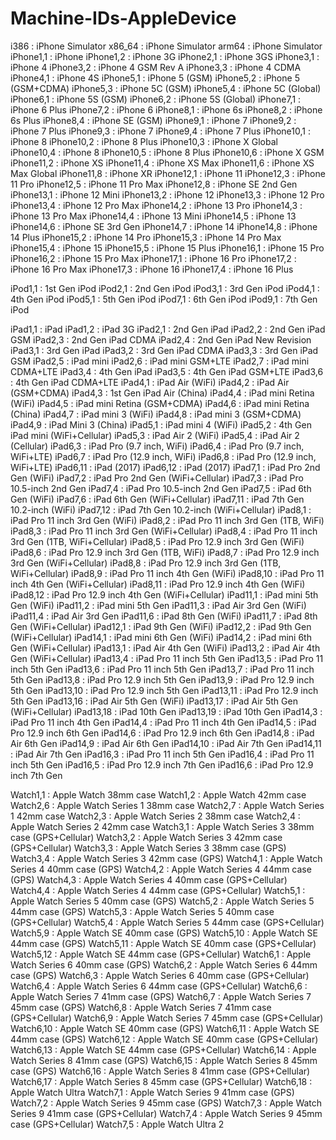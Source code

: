 # Machine-IDs-AppleDevice

i386 : iPhone Simulator
x86_64 : iPhone Simulator
arm64 : iPhone Simulator
iPhone1,1 : iPhone
iPhone1,2 : iPhone 3G
iPhone2,1 : iPhone 3GS
iPhone3,1 : iPhone 4
iPhone3,2 : iPhone 4 GSM Rev A
iPhone3,3 : iPhone 4 CDMA
iPhone4,1 : iPhone 4S
iPhone5,1 : iPhone 5 (GSM)
iPhone5,2 : iPhone 5 (GSM+CDMA)
iPhone5,3 : iPhone 5C (GSM)
iPhone5,4 : iPhone 5C (Global)
iPhone6,1 : iPhone 5S (GSM)
iPhone6,2 : iPhone 5S (Global)
iPhone7,1 : iPhone 6 Plus
iPhone7,2 : iPhone 6
iPhone8,1 : iPhone 6s
iPhone8,2 : iPhone 6s Plus
iPhone8,4 : iPhone SE (GSM)
iPhone9,1 : iPhone 7
iPhone9,2 : iPhone 7 Plus
iPhone9,3 : iPhone 7
iPhone9,4 : iPhone 7 Plus
iPhone10,1 : iPhone 8
iPhone10,2 : iPhone 8 Plus
iPhone10,3 : iPhone X Global
iPhone10,4 : iPhone 8
iPhone10,5 : iPhone 8 Plus
iPhone10,6 : iPhone X GSM
iPhone11,2 : iPhone XS
iPhone11,4 : iPhone XS Max
iPhone11,6 : iPhone XS Max Global
iPhone11,8 : iPhone XR
iPhone12,1 : iPhone 11
iPhone12,3 : iPhone 11 Pro
iPhone12,5 : iPhone 11 Pro Max
iPhone12,8 : iPhone SE 2nd Gen
iPhone13,1 : iPhone 12 Mini
iPhone13,2 : iPhone 12
iPhone13,3 : iPhone 12 Pro
iPhone13,4 : iPhone 12 Pro Max
iPhone14,2 : iPhone 13 Pro
iPhone14,3 : iPhone 13 Pro Max
iPhone14,4 : iPhone 13 Mini
iPhone14,5 : iPhone 13
iPhone14,6 : iPhone SE 3rd Gen
iPhone14,7 : iPhone 14
iPhone14,8 : iPhone 14 Plus
iPhone15,2 : iPhone 14 Pro
iPhone15,3 : iPhone 14 Pro Max
iPhone15,4 : iPhone 15
iPhone15,5 : iPhone 15 Plus
iPhone16,1 : iPhone 15 Pro
iPhone16,2 : iPhone 15 Pro Max
iPhone17,1 : iPhone 16 Pro
iPhone17,2 : iPhone 16 Pro Max
iPhone17,3 : iPhone 16
iPhone17,4 : iPhone 16 Plus

iPod1,1 : 1st Gen iPod
iPod2,1 : 2nd Gen iPod
iPod3,1 : 3rd Gen iPod
iPod4,1 : 4th Gen iPod
iPod5,1 : 5th Gen iPod
iPod7,1 : 6th Gen iPod
iPod9,1 : 7th Gen iPod

iPad1,1 : iPad
iPad1,2 : iPad 3G
iPad2,1 : 2nd Gen iPad
iPad2,2 : 2nd Gen iPad GSM
iPad2,3 : 2nd Gen iPad CDMA
iPad2,4 : 2nd Gen iPad New Revision
iPad3,1 : 3rd Gen iPad
iPad3,2 : 3rd Gen iPad CDMA
iPad3,3 : 3rd Gen iPad GSM
iPad2,5 : iPad mini
iPad2,6 : iPad mini GSM+LTE
iPad2,7 : iPad mini CDMA+LTE
iPad3,4 : 4th Gen iPad
iPad3,5 : 4th Gen iPad GSM+LTE
iPad3,6 : 4th Gen iPad CDMA+LTE
iPad4,1 : iPad Air (WiFi)
iPad4,2 : iPad Air (GSM+CDMA)
iPad4,3 : 1st Gen iPad Air (China)
iPad4,4 : iPad mini Retina (WiFi)
iPad4,5 : iPad mini Retina (GSM+CDMA)
iPad4,6 : iPad mini Retina (China)
iPad4,7 : iPad mini 3 (WiFi)
iPad4,8 : iPad mini 3 (GSM+CDMA)
iPad4,9 : iPad Mini 3 (China)
iPad5,1 : iPad mini 4 (WiFi)
iPad5,2 : 4th Gen iPad mini (WiFi+Cellular)
iPad5,3 : iPad Air 2 (WiFi)
iPad5,4 : iPad Air 2 (Cellular)
iPad6,3 : iPad Pro (9.7 inch, WiFi)
iPad6,4 : iPad Pro (9.7 inch, WiFi+LTE)
iPad6,7 : iPad Pro (12.9 inch, WiFi)
iPad6,8 : iPad Pro (12.9 inch, WiFi+LTE)
iPad6,11 : iPad (2017)
iPad6,12 : iPad (2017)
iPad7,1 : iPad Pro 2nd Gen (WiFi)
iPad7,2 : iPad Pro 2nd Gen (WiFi+Cellular)
iPad7,3 : iPad Pro 10.5-inch 2nd Gen
iPad7,4 : iPad Pro 10.5-inch 2nd Gen
iPad7,5 : iPad 6th Gen (WiFi)
iPad7,6 : iPad 6th Gen (WiFi+Cellular)
iPad7,11 : iPad 7th Gen 10.2-inch (WiFi)
iPad7,12 : iPad 7th Gen 10.2-inch (WiFi+Cellular)
iPad8,1 : iPad Pro 11 inch 3rd Gen (WiFi)
iPad8,2 : iPad Pro 11 inch 3rd Gen (1TB, WiFi)
iPad8,3 : iPad Pro 11 inch 3rd Gen (WiFi+Cellular)
iPad8,4 : iPad Pro 11 inch 3rd Gen (1TB, WiFi+Cellular)
iPad8,5 : iPad Pro 12.9 inch 3rd Gen (WiFi)
iPad8,6 : iPad Pro 12.9 inch 3rd Gen (1TB, WiFi)
iPad8,7 : iPad Pro 12.9 inch 3rd Gen (WiFi+Cellular)
iPad8,8 : iPad Pro 12.9 inch 3rd Gen (1TB, WiFi+Cellular)
iPad8,9 : iPad Pro 11 inch 4th Gen (WiFi)
iPad8,10 : iPad Pro 11 inch 4th Gen (WiFi+Cellular)
iPad8,11 : iPad Pro 12.9 inch 4th Gen (WiFi)
iPad8,12 : iPad Pro 12.9 inch 4th Gen (WiFi+Cellular)
iPad11,1 : iPad mini 5th Gen (WiFi)
iPad11,2 : iPad mini 5th Gen
iPad11,3 : iPad Air 3rd Gen (WiFi)
iPad11,4 : iPad Air 3rd Gen
iPad11,6 : iPad 8th Gen (WiFi)
iPad11,7 : iPad 8th Gen (WiFi+Cellular)
iPad12,1 : iPad 9th Gen (WiFi)
iPad12,2 : iPad 9th Gen (WiFi+Cellular)
iPad14,1 : iPad mini 6th Gen (WiFi)
iPad14,2 : iPad mini 6th Gen (WiFi+Cellular)
iPad13,1 : iPad Air 4th Gen (WiFi)
iPad13,2 : iPad Air 4th Gen (WiFi+Cellular)
iPad13,4 : iPad Pro 11 inch 5th Gen
iPad13,5 : iPad Pro 11 inch 5th Gen
iPad13,6 : iPad Pro 11 inch 5th Gen
iPad13,7 : iPad Pro 11 inch 5th Gen
iPad13,8 : iPad Pro 12.9 inch 5th Gen
iPad13,9 : iPad Pro 12.9 inch 5th Gen
iPad13,10 : iPad Pro 12.9 inch 5th Gen
iPad13,11 : iPad Pro 12.9 inch 5th Gen
iPad13,16 : iPad Air 5th Gen (WiFi)
iPad13,17 : iPad Air 5th Gen (WiFi+Cellular)
iPad13,18 : iPad 10th Gen
iPad13,19 : iPad 10th Gen
iPad14,3 : iPad Pro 11 inch 4th Gen
iPad14,4 : iPad Pro 11 inch 4th Gen
iPad14,5 : iPad Pro 12.9 inch 6th Gen
iPad14,6 : iPad Pro 12.9 inch 6th Gen
iPad14,8 : iPad Air 6th Gen
iPad14,9 : iPad Air 6th Gen
iPad14,10 : iPad Air 7th Gen
iPad14,11 : iPad Air 7th Gen
iPad16,3 : iPad Pro 11 inch 5th Gen
iPad16,4 : iPad Pro 11 inch 5th Gen
iPad16,5 : iPad Pro 12.9 inch 7th Gen
iPad16,6 : iPad Pro 12.9 inch 7th Gen

Watch1,1 : Apple Watch 38mm case
Watch1,2 : Apple Watch 42mm case
Watch2,6 : Apple Watch Series 1 38mm case
Watch2,7 : Apple Watch Series 1 42mm case
Watch2,3 : Apple Watch Series 2 38mm case
Watch2,4 : Apple Watch Series 2 42mm case
Watch3,1 : Apple Watch Series 3 38mm case (GPS+Cellular)
Watch3,2 : Apple Watch Series 3 42mm case (GPS+Cellular)
Watch3,3 : Apple Watch Series 3 38mm case (GPS)
Watch3,4 : Apple Watch Series 3 42mm case (GPS)
Watch4,1 : Apple Watch Series 4 40mm case (GPS)
Watch4,2 : Apple Watch Series 4 44mm case (GPS)
Watch4,3 : Apple Watch Series 4 40mm case (GPS+Cellular)
Watch4,4 : Apple Watch Series 4 44mm case (GPS+Cellular)
Watch5,1 : Apple Watch Series 5 40mm case (GPS)
Watch5,2 : Apple Watch Series 5 44mm case (GPS)
Watch5,3 : Apple Watch Series 5 40mm case (GPS+Cellular)
Watch5,4 : Apple Watch Series 5 44mm case (GPS+Cellular)
Watch5,9 : Apple Watch SE 40mm case (GPS)
Watch5,10 : Apple Watch SE 44mm case (GPS)
Watch5,11 : Apple Watch SE 40mm case (GPS+Cellular)
Watch5,12 : Apple Watch SE 44mm case (GPS+Cellular)
Watch6,1 : Apple Watch Series 6 40mm case (GPS)
Watch6,2 : Apple Watch Series 6 44mm case (GPS)
Watch6,3 : Apple Watch Series 6 40mm case (GPS+Cellular)
Watch6,4 : Apple Watch Series 6 44mm case (GPS+Cellular)
Watch6,6 : Apple Watch Series 7 41mm case (GPS)
Watch6,7 : Apple Watch Series 7 45mm case (GPS)
Watch6,8 : Apple Watch Series 7 41mm case (GPS+Cellular)
Watch6,9 : Apple Watch Series 7 45mm case (GPS+Cellular)
Watch6,10 : Apple Watch SE 40mm case (GPS)
Watch6,11 : Apple Watch SE 44mm case (GPS)
Watch6,12 : Apple Watch SE 40mm case (GPS+Cellular)
Watch6,13 : Apple Watch SE 44mm case (GPS+Cellular)
Watch6,14 : Apple Watch Series 8 41mm case (GPS)
Watch6,15 : Apple Watch Series 8 45mm case (GPS)
Watch6,16 : Apple Watch Series 8 41mm case (GPS+Cellular)
Watch6,17 : Apple Watch Series 8 45mm case (GPS+Cellular)
Watch6,18 : Apple Watch Ultra
Watch7,1 : Apple Watch Series 9 41mm case (GPS)
Watch7,2 : Apple Watch Series 9 45mm case (GPS)
Watch7,3 : Apple Watch Series 9 41mm case (GPS+Cellular)
Watch7,4 : Apple Watch Series 9 45mm case (GPS+Cellular)
Watch7,5 : Apple Watch Ultra 2
